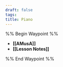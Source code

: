 ```yaml
---
draft: false
tags:
title: Piano
---
```

%% Begin Waypoint %%
- **[[AMusA]]**
- **[[Lesson Notes]]**

%% End Waypoint %%